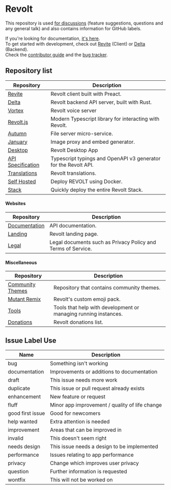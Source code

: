# Revolt

This repository is used [for discussions](https://github.com/revoltchat/revolt/discussions) (feature suggestions, questions and any general talk) and also contains information for GitHub labels.

If you're looking for documentation, [it's here](https://developers.revolt.chat). \
To get started with development, check out [Revite](https://github.com/revoltchat/revite) (Client) or [Delta](https://github.com/revoltchat/delta) (Backend). \
Check the [contributor guide](https://developers.revolt.chat/contributing) and the [bug tracker](https://github.com/orgs/revoltchat/projects/1).

## Repository list

Repository                                                          | Description
-----------                                                         | ------------
[Revite](https://github.com/revoltchat/revite)                      | Revolt client built with Preact.
[Delta](https://github.com/revoltchat/delta)                        | Revolt backend API server, built with Rust.
[Vortex](https://github.com/revoltchat/vortex)                      | Revolt voice server
[Revolt.js](https://github.com/revoltchat/revolt.js)                | Modern Typescript library for interacting with Revolt.
[Autumn](https://github.com/revoltchat/autumn)                      | File server micro-service.
[January](https://github.com/revoltchat/january)                    | Image proxy and embed generator.
[Desktop](https://github.com/revoltchat/desktop)                    | Revolt Desktop App
[API Specification](https://github.com/revoltchat/api)              | Typescript typings and OpenAPI v3 generator for the Revolt API.
[Translations](https://gitlab.insrt.uk/revolt/translations)         | Revolt translations.
[Self Hosted](https://github.com/revoltchat/self-hosted)            | Deploy REVOLT using Docker.
[Stack](https://gitlab.insrt.uk/revolt/stack)                       | Quickly deploy the entire Revolt Stack.

#### Websites

Repository                                                          | Description
-----------                                                         | ------------
[Documentation](https://github.com/revoltchat/documentation)        | API documentation.
[Landing](https://gitlab.insrt.uk/revolt/landing)                   | Revolt landing page.
[Legal](https://gitlab.insrt.uk/revolt/legal)                       | Legal documents such as Privacy Policy and Terms of Service.

#### Miscellaneous

Repository                                                          | Description
-----------                                                         | ------------
[Community Themes](https://gitlab.insrt.uk/revolt/community/themes) | Repository that contains community themes.
[Mutant Remix](https://gitlab.insrt.uk/revolt/mutant-remix)         | Revolt's custom emoji pack.
[Tools](https://gitlab.insrt.uk/revolt/tools)                       | Tools that help with development or managing running instances.
[Donations](https://gitlab.insrt.uk/revolt/donations)               | Revolt donations list.

## Issue Label Use

Name             | Description
-----------------|-------------
bug              | Something isn't working
documentation    | Improvements or additions to documentation
draft            | This issue needs more work
duplicate        | This issue or pull request already exists
enhancement      | New feature or request
fluff            | Minor app improvement / quality of life change
good first issue | Good for newcomers
help wanted      | Extra attention is needed
improvement      | Areas that can be improved in
invalid          | This doesn't seem right
needs design     | This issue needs a design to be implemented
performance      | Issues relating to app performance
privacy          | Change which improves user privacy
question         | Further information is requested
wontfix          | This will not be worked on
